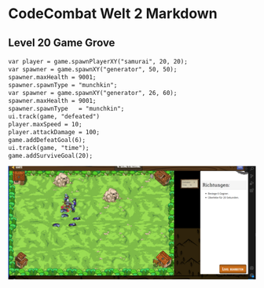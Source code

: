 # CodeCombat Welt 2 Markdown 
## Level 20 Game Grove
```
var player = game.spawnPlayerXY("samurai", 20, 20);
var spawner = game.spawnXY("generator", 50, 50);
spawner.maxHealth = 9001;
spawner.spawnType = "munchkin";
var spawner = game.spawnXY("generator", 26, 60);
spawner.maxHealth = 9001;
spawner.spawnType   = "munchkin";
ui.track(game, "defeated")
player.maxSpeed = 10;
player.attackDamage = 100;
game.addDefeatGoal(6); 
ui.track(game, "time");
game.addSurviveGoal(20);
```
![Alt text](image-70.png)